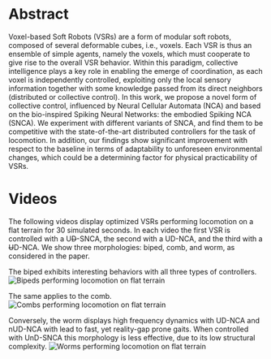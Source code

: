 # Abstract
Voxel-based Soft Robots (VSRs) are a form of modular soft robots, composed of several deformable cubes, i.e., voxels.
Each VSR is thus an ensemble of simple agents, namely the voxels, which must cooperate to give rise to the overall VSR behavior.
Within this paradigm, collective intelligence plays a key role in enabling the emerge of coordination, as each voxel is independently controlled, exploiting only the local sensory information together with some knowledge passed from its direct neighbors (distributed or collective control).
In this work, we propose a novel form of collective control, influenced by Neural Cellular Automata (NCA) and based on the bio-inspired Spiking Neural Networks: the embodied Spiking NCA (SNCA).
We experiment with different variants of SNCA, and find them to be competitive with the state-of-the-art distributed controllers for the task of locomotion.
In addition, our findings show significant improvement with respect to the baseline in terms of adaptability to unforeseen environmental changes, which could be a determining factor for physical practicability of VSRs.

# Videos
The following videos display optimized VSRs performing locomotion on a flat terrain for 30 simulated seconds.
In each video the first VSR is controlled with a U~~D~~-SNCA, the second with a UD-NCA, and the third with a ~~U~~D-NCA.
We show three morphologies: biped, comb, and worm, as considered in the paper.

The biped exhibits interesting behaviors with all three types of controllers.
![Bipeds performing locomotion on flat terrain](gifs/biped.gif)

The same applies to the comb.
![Combs performing locomotion on flat terrain](gifs/comb.gif)

Conversely, the worm displays high frequency dynamics with UD-NCA and nUD-NCA with lead to fast, yet reality-gap prone gaits.
When controlled with UnD-SNCA this morphology is less effective, due to its low structural complexity.
![Worms performing locomotion on flat terrain](gifs/worm.gif)
